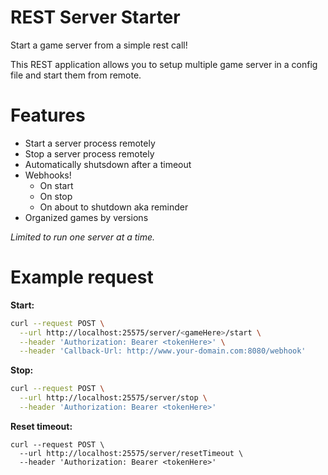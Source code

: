 # REST Server Starter

Start a game server from a simple rest call!

This REST application allows you to setup multiple game server in a config file and start them from remote.

# Features
- Start a server process remotely
- Stop a server process remotely
- Automatically shutsdown after a timeout
- Webhooks!
	- On start
	- On stop
	- On about to shutdown aka reminder
- Organized games by versions

*Limited to run one server at a time.*

# Example request

**Start:**
```bash
curl --request POST \
  --url http://localhost:25575/server/<gameHere>/start \
  --header 'Authorization: Bearer <tokenHere>' \
  --header 'Callback-Url: http://www.your-domain.com:8080/webhook'
```

**Stop:**
```bash
curl --request POST \
  --url http://localhost:25575/server/stop \
  --header 'Authorization: Bearer <tokenHere>'
```

**Reset timeout:**
```
curl --request POST \
  --url http://localhost:25575/server/resetTimeout \
  --header 'Authorization: Bearer <tokenHere>'
```